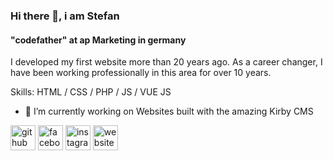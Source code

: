 ### Hi there 👋, i am Stefan 
#### "codefather" at ap Marketing in germany

I developed my first website more than 20 years ago. As a career changer, I have been working professionally in this area for over 10 years.

Skills: HTML / CSS / PHP / JS / VUE JS

- 🔭 I’m currently working on Websites built with the amazing Kirby CMS 


[<img src='https://cdn.jsdelivr.net/npm/simple-icons@3.0.1/icons/github.svg' alt='github' height='40'>](https://github.com/https://github.com/SF-apMarketing)  [<img src='https://cdn.jsdelivr.net/npm/simple-icons@3.0.1/icons/facebook.svg' alt='facebook' height='40'>](https://www.facebook.com/https://www.facebook.com/arspublica)  [<img src='https://cdn.jsdelivr.net/npm/simple-icons@3.0.1/icons/instagram.svg' alt='instagram' height='40'>](https://www.instagram.com/https://www.instagram.com/ars_publica_marketing//)  [<img src='https://cdn.jsdelivr.net/npm/simple-icons@3.0.1/icons/icloud.svg' alt='website' height='40'>](https://apmarketing.de)  
